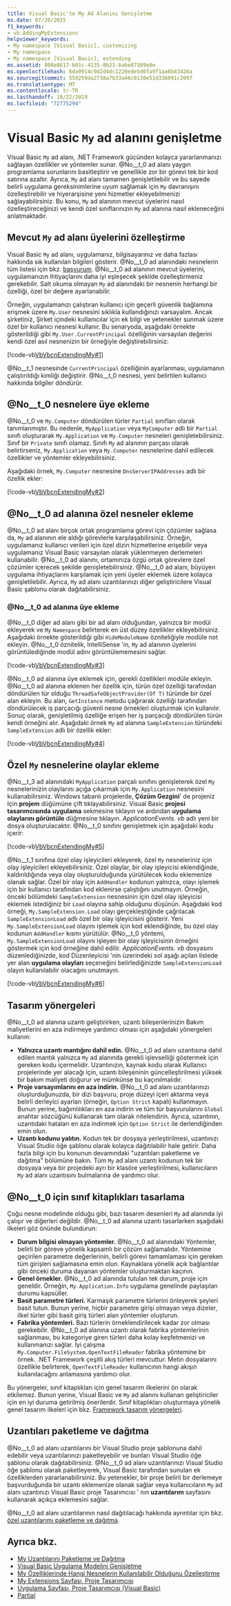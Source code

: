 ```yaml
---
title: Visual Basic'te My Ad Alanını Genişletme
ms.date: 07/20/2015
f1_keywords:
- vb.AddingMyExtensions
helpviewer_keywords:
- My namespace [Visual Basic], customizing
- My namespace
- My namespace [Visual Basic], extending
ms.assetid: 808e8617-b01c-4135-8b21-babe87389e8e
ms.openlocfilehash: 6da0914c9d2d4dc1220ede5d6fa9f1aa6b43426a
ms.sourcegitcommit: 559259da2738a7b33a46c0130e51d336091c2097
ms.translationtype: MT
ms.contentlocale: tr-TR
ms.lasthandoff: 10/22/2019
ms.locfileid: "72775294"
---
```

# <a name="extending-the-my-namespace-in-visual-basic"></a>Visual Basic `My` ad alanını genişletme

Visual Basic `My` ad alanı, .NET Framework gücünden kolayca yararlanmanızı sağlayan özellikler ve yöntemler sunar. @No__t_0 ad alanı yaygın programlama sorunlarını basitleştirir ve genellikle zor bir görevi tek bir kod satırına azaltır. Ayrıca, `My` ad alanı tamamen genişletilebilir ve bu sayede belirli uygulama gereksinimlerine uyum sağlamak için `My` davranışını özelleştirebilir ve hiyerarşisine yeni hizmetler ekleyebilmenizi sağlayabilirsiniz. Bu konu, `My` ad alanının mevcut üyelerini nasıl özelleştireceğinizi ve kendi özel sınıflarınızın `My` ad alanına nasıl ekleneceğini anlatmaktadır.

## <a name="customizing-existing-my-namespace-members"></a>Mevcut `My` ad alanı üyelerini özelleştirme

Visual Basic `My` ad alanı, uygulamanız, bilgisayarınız ve daha fazlası hakkında sık kullanılan bilgileri gösterir. @No__t_0 ad alanındaki nesnelerin tüm listesi için bkz. [başvurum](../../language-reference/keywords/my-reference.md). @No__t_0 ad alanının mevcut üyelerini, uygulamanızın ihtiyaçlarını daha iyi eşleşecek şekilde özelleştirmeniz gerekebilir. Salt okuma olmayan `My` ad alanındaki bir nesnenin herhangi bir özelliği, özel bir değere ayarlanabilir.

Örneğin, uygulamanızı çalıştıran kullanıcı için geçerli güvenlik bağlamına erişmek üzere `My.User` nesnesini sıklıkla kullandığınızı varsayalım. Ancak şirketiniz, Şirket içindeki kullanıcılar için ek bilgi ve yetenekler sunmak üzere özel bir kullanıcı nesnesi kullanır. Bu senaryoda, aşağıdaki örnekte gösterildiği gibi `My.User.CurrentPrincipal` özelliğinin varsayılan değerini kendi özel asıl nesnenizin bir örneğiyle değiştirebilirsiniz:

[!code-vb[VbVbcnExtendingMy#1](~/samples/snippets/visualbasic/VS_Snippets_VBCSharp/VbVbcnExtendingMy/VB/Class1.vb#1)]

@No__t_1 nesnesinde `CurrentPrincipal` özelliğinin ayarlanması, uygulamanın çalıştırıldığı kimliği değiştirir. @No__t_0 nesnesi, yeni belirtilen kullanıcı hakkında bilgiler döndürür.
  
## <a name="adding-members-to-my-objects"></a>@No__t_0 nesnelere üye ekleme

@No__t_0 ve `My.Computer` döndürülen türler `Partial` sınıfları olarak tanımlanmıştır. Bu nedenle, `MyApplication` veya `MyComputer` adlı bir `Partial` sınıfı oluşturarak `My.Application` ve `My.Computer` nesneleri genişletebilirsiniz. Sınıf bir `Private` sınıfı olamaz. Sınıfı `My` ad alanının parçası olarak belirtirseniz, `My.Application` veya `My.Computer` nesnelerine dahil edilecek özellikler ve yöntemler ekleyebilirsiniz.

Aşağıdaki örnek, `My.Computer` nesnesine `DnsServerIPAddresses` adlı bir özellik ekler:

[!code-vb[VbVbcnExtendingMy#2](~/samples/snippets/visualbasic/VS_Snippets_VBCSharp/VbVbcnExtendingMy/VB/Class2.vb#2)]

## <a name="adding-custom-objects-to-the-my-namespace"></a>@No__t_0 ad alanına özel nesneler ekleme

@No__t_0 ad alanı birçok ortak programlama görevi için çözümler sağlasa da, `My` ad alanının ele aldığı görevlerle karşılaşabilirsiniz. Örneğin, uygulamanız kullanıcı verileri için özel dizin hizmetlerine erişebilir veya uygulamanız Visual Basic varsayılan olarak yüklenmeyen derlemeleri kullanabilir. @No__t_0 ad alanını, ortamınıza özgü ortak görevlere özel çözümler içerecek şekilde genişletebilirsiniz. @No__t_0 ad alanı, büyüyen uygulama ihtiyaçlarını karşılamak için yeni üyeler eklemek üzere kolayca genişletilebilir. Ayrıca, `My` ad alanı uzantılarınızı diğer geliştiricilere Visual Basic şablonu olarak dağıtabilirsiniz.
  
### <a name="adding-members-to-the-my-namespace"></a>@No__t_0 ad alanına üye ekleme

@No__t_0 diğer ad alanı gibi bir ad alanı olduğundan, yalnızca bir modül ekleyerek ve `My` `Namespace` belirterek en üst düzey özellikler ekleyebilirsiniz. Aşağıdaki örnekte gösterildiği gibi `HideModuleName` özniteliğiyle modüle not ekleyin. @No__t_0 öznitelik, IntelliSense 'in, `My` ad alanının üyelerini görüntülediğinde modül adını görüntülememesini sağlar.

[!code-vb[VbVbcnExtendingMy#3](~/samples/snippets/visualbasic/VS_Snippets_VBCSharp/VbVbcnExtendingMy/VB/Class1.vb#3)]

@No__t_0 ad alanına üye eklemek için, gerekli özellikleri modüle ekleyin. @No__t_0 ad alanına eklenen her özellik için, türün özel özelliği tarafından döndürülen tür olduğu `ThreadSafeObjectProvider(Of T)` türünde bir özel alan ekleyin. Bu alan, `GetInstance` metodu çağırarak özelliği tarafından döndürülecek iş parçacığı güvenli nesne örnekleri oluşturmak için kullanılır. Sonuç olarak, genişletilmiş özelliğe erişen her iş parçacığı döndürülen türün kendi örneğini alır. Aşağıdaki örnek `My` ad alanına `SampleExtension` türündeki `SampleExtension` adlı bir özellik ekler:

[!code-vb[VbVbcnExtendingMy#4](~/samples/snippets/visualbasic/VS_Snippets_VBCSharp/VbVbcnExtendingMy/VB/Class1.vb#4)]

## <a name="adding-events-to-custom-my-objects"></a>Özel `My` nesnelerine olaylar ekleme

@No__t_3 ad alanındaki `MyApplication` parçalı sınıfını genişleterek özel `My` nesnelerinizin olaylarını açığa çıkarmak için `My.Application` nesnesini kullanabilirsiniz. Windows tabanlı projelerde, **Çözüm Gezgini**' de projeniz Için **projem** düğümüne çift tıklayabilirsiniz. Visual Basic **projesi tasarımcısında** **uygulama** sekmesine tıklayın ve ardından **uygulama olaylarını görüntüle** düğmesine tıklayın. *ApplicationEvents. vb* adlı yeni bir dosya oluşturulacaktır. @No__t_0 sınıfını genişletmek için aşağıdaki kodu içerir:

[!code-vb[VbVbcnExtendingMy#5](~/samples/snippets/visualbasic/VS_Snippets_VBCSharp/VbVbcnExtendingMy/VB/Class1.vb#5)]

@No__t_1 sınıfına özel olay işleyicileri ekleyerek, özel `My` nesneleriniz için olay işleyicileri ekleyebilirsiniz. Özel olaylar, bir olay işleyicisi eklendiğinde, kaldırıldığında veya olay oluşturulduğunda yürütülecek kodu eklemenize olanak sağlar. Özel bir olay için `AddHandler` kodunun yalnızca, olayı işlemek için bir kullanıcı tarafından kod eklenirse çalıştığını unutmayın. Örneğin, önceki bölümdeki `SampleExtension` nesnesinin için özel olay işleyicisi eklemek istediğiniz bir `Load` olayına sahip olduğunu düşünün. Aşağıdaki kod örneği, `My.SampleExtension.Load` olayı gerçekleştiğinde çağrılacak `SampleExtensionLoad` adlı özel bir olay işleyicisini gösterir. Yeni `My.SampleExtensionLoad` olayını işlemek için kod eklendiğinde, bu özel olay kodunun `AddHandler` kısmı yürütülür. @No__t_0 yöntemi, `My.SampleExtensionLoad` olayını işleyen bir olay işleyicisinin örneğini göstermek için kod örneğine dahil edilir. *ApplicationEvents. vb* dosyasını düzenlediğinizde, kod Düzenleyicisi 'nin üzerindeki sol aşağı açılan listede yer alan **uygulama olayları** seçeneğini belirlediğinizde `SampleExtensionLoad` olayın kullanılabilir olacağını unutmayın.

[!code-vb[VbVbcnExtendingMy#6](~/samples/snippets/visualbasic/VS_Snippets_VBCSharp/VbVbcnExtendingMy/VB/Class1.vb#6)]

## <a name="design-guidelines"></a>Tasarım yönergeleri

@No__t_0 ad alanına uzantı geliştirirken, uzantı bileşenlerinizin Bakım maliyetlerini en aza indirmeye yardımcı olması için aşağıdaki yönergeleri kullanın:

- **Yalnızca uzantı mantığını dahil edin.** @No__t_0 ad alanı uzantısına dahil edilen mantık yalnızca `My` ad alanında gerekli işlevselliği göstermek için gereken kodu içermelidir. Uzantınızın, kaynak kodu olarak Kullanıcı projelerinde yer alacağı için, uzantı bileşeninin güncelleştirilmesi yüksek bir bakım maliyeti doğurur ve mümkünse bu kaçınılmalıdır.
- **Proje varsayımlarını en aza indirin.** @No__t_0 ad alanı uzantılarınızı oluşturduğunuzda, bir dizi başvuru, proje düzeyi içeri aktarma veya belirli derleyici ayarları (örneğin, `Option Strict` kapalı) kullanmayın. Bunun yerine, bağımlılıkları en aza indirin ve tüm tür başvurularını `Global` anahtar sözcüğünü kullanarak tam olarak nitelendirin. Ayrıca, uzantının, uzantıdaki hataları en aza indirmek için `Option Strict` ile derlendiğinden emin olun.
- **Uzantı kodunu yalıtın.** Kodun tek bir dosyaya yerleştirilmesi, uzantınızı Visual Studio öğe şablonu olarak kolayca dağıtılabilir hale getirir. Daha fazla bilgi için bu konunun devamındaki "uzantıları paketleme ve dağıtma" bölümüne bakın. Tüm `My` ad alanı uzantı kodunun tek bir dosyaya veya bir projedeki ayrı bir klasöre yerleştirilmesi, kullanıcıların `My` ad alanı uzantısını bulmalarına de yardımcı olur.

## <a name="designing-class-libraries-for-my"></a>@No__t_0 için sınıf kitaplıkları tasarlama

Çoğu nesne modelinde olduğu gibi, bazı tasarım desenleri `My` ad alanında iyi çalışır ve diğerleri değildir. @No__t_0 ad alanına uzantı tasarlarken aşağıdaki ilkeleri göz önünde bulundurun:

- **Durum bilgisi olmayan yöntemler.** @No__t_0 ad alanındaki Yöntemler, belirli bir göreve yönelik kapsamlı bir çözüm sağlamalıdır. Yöntemine geçirilen parametre değerlerinin, belirli görevi tamamlaması için gereken tüm girişleri sağlamasına emin olun. Kaynaklara yönelik açık bağlantılar gibi önceki duruma dayanan yöntemler oluşturmaktan kaçının.
- **Genel örnekler.** @No__t_0 ad alanında tutulan tek durum, proje için geneldir. Örneğin, `My.Application.Info` uygulama genelinde paylaşılan durumu kapsüller.
- **Basit parametre türleri.** Karmaşık parametre türlerini önleyerek şeyleri basit tutun. Bunun yerine, hiçbir parametre girişi olmayan veya dizeler, ilkel türler gibi basit giriş türleri alan yöntemler oluşturun.
- **Fabrika yöntemleri.** Bazı türlerin örneklendirilecek kadar zor olması gerekebilir. @No__t_0 ad alanına uzantı olarak fabrika yöntemlerinin sağlanması, bu kategoriye giren türleri daha kolay keşfetmenizi ve kullanmanızı sağlar. İyi çalışma `My.Computer.FileSystem.OpenTextFileReader` fabrika yöntemine bir örnek. .NET Framework çeşitli akış türleri mevcuttur. Metin dosyalarını özellikle belirterek, `OpenTextFileReader` kullanıcının hangi akışın kullanılacağını anlamasına yardımcı olur.

Bu yönergeler, sınıf kitaplıkları için genel tasarım ilkelerini ön olarak etkilemez. Bunun yerine, Visual Basic ve `My` ad alanını kullanan geliştiriciler için en iyi duruma getirilmiş önerilerdir. Sınıf kitaplıkları oluşturmaya yönelik genel tasarım ilkeleri için bkz. [Framework tasarım yönergeleri](../../../standard/design-guidelines/index.md).

## <a name="packaging-and-deploying-extensions"></a>Uzantıları paketleme ve dağıtma

@No__t_0 ad alanı uzantılarını bir Visual Studio proje şablonuna dahil edebilir veya uzantılarınızı paketleyebilir ve bunları Visual Studio öğe şablonu olarak dağıtabilirsiniz. @No__t_0 ad alanı uzantılarınızı Visual Studio öğe şablonu olarak paketleyerek, Visual Basic tarafından sunulan ek özelliklerden yararlanabilirsiniz. Bu yetenekler, bir proje belirli bir derlemeye başvurduğunda bir uzantı eklemenize olanak sağlar veya kullanıcıların `My` ad alanı uzantınızı Visual Basic proje Tasarımcısı ' nın **uzantılarım** sayfasını kullanarak açıkça eklemesini sağlar.

@No__t_0 ad alanı uzantılarının nasıl dağıtılacağı hakkında ayrıntılar için bkz. [özel uzantılarımı paketleme ve dağıtma](packaging-and-deploying-custom-my-extensions.md).

## <a name="see-also"></a>Ayrıca bkz.

- [My Uzantılarını Paketleme ve Dağıtma](packaging-and-deploying-custom-my-extensions.md)
- [Visual Basic Uygulama Modelini Genişletme](extending-the-visual-basic-application-model.md)
- [My Özelliklerinde Hangi Nesnelerin Kullanılabilir Olduğunu Özelleştirme](customizing-which-objects-are-available-in-my.md)
- [My Extensions Sayfası, Proje Tasarımcısı](/visualstudio/ide/reference/my-extensions-page-project-designer-visual-basic)
- [Uygulama Sayfası, Proje Tasarımcısı (Visual Basic)](/visualstudio/ide/reference/application-page-project-designer-visual-basic)
- [Partial](../../language-reference/modifiers/partial.md)
